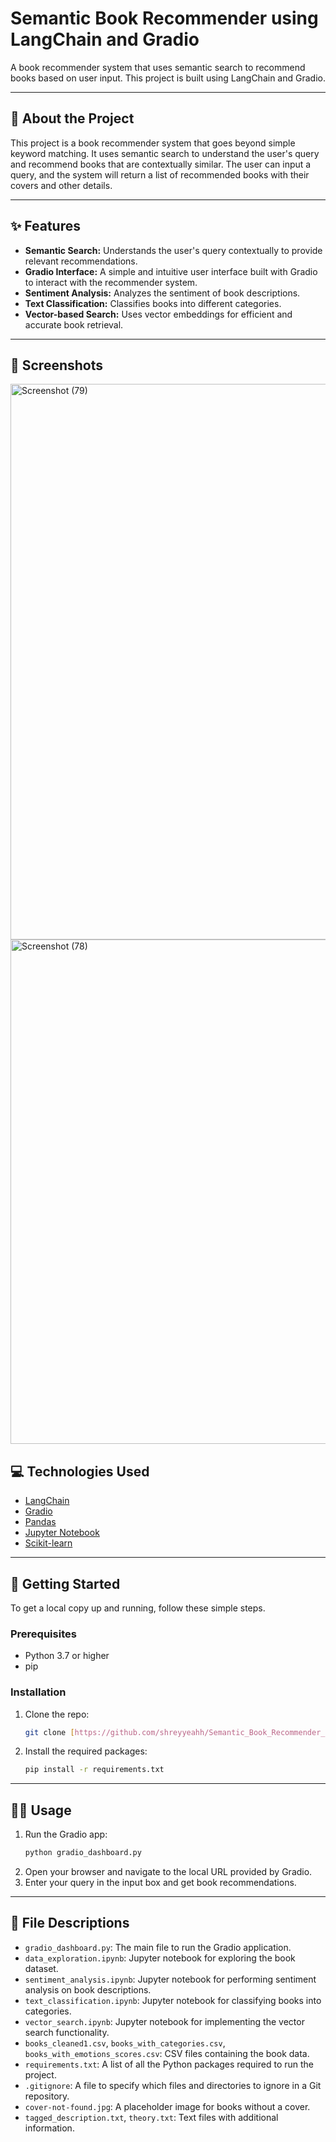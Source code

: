 # Semantic Book Recommender using LangChain and Gradio

A book recommender system that uses semantic search to recommend books based on user input. This project is built using LangChain and Gradio.

---

## 📖 About the Project

This project is a book recommender system that goes beyond simple keyword matching. It uses semantic search to understand the user's query and recommend books that are contextually similar. The user can input a query, and the system will return a list of recommended books with their covers and other details.

---

## ✨ Features

* **Semantic Search:** Understands the user's query contextually to provide relevant recommendations.
* **Gradio Interface:** A simple and intuitive user interface built with Gradio to interact with the recommender system.
* **Sentiment Analysis:** Analyzes the sentiment of book descriptions.
* **Text Classification:** Classifies books into different categories.
* **Vector-based Search:** Uses vector embeddings for efficient and accurate book retrieval.

---

## 📸 Screenshots

<img width="1920" height="889" alt="Screenshot (79)" src="https://github.com/user-attachments/assets/1ca00991-c243-417c-bdc8-a1319d9c5e6d" />

<img width="1920" height="807" alt="Screenshot (78)" src="https://github.com/user-attachments/assets/6e11dcbe-7125-43fe-b582-bad604f1886e" />

## 💻 Technologies Used

* [LangChain](https://www.langchain.com/)
* [Gradio](https://www.gradio.app/)
* [Pandas](https://pandas.pydata.org/)
* [Jupyter Notebook](https://jupyter.org/)
* [Scikit-learn](https://scikit-learn.org/stable/)

---

## 🚀 Getting Started

To get a local copy up and running, follow these simple steps.

### Prerequisites

* Python 3.7 or higher
* pip

### Installation

1.  Clone the repo:
    ```sh
    git clone [https://github.com/shreyyeahh/Semantic_Book_Recommender_using_langchain_gradio.git](https://github.com/shreyyeahh/Semantic_Book_Recommender_using_langchain_gradio.git)
    ```
2.  Install the required packages:
    ```sh
    pip install -r requirements.txt
    ```

---

## 🏃‍♀️ Usage

1.  Run the Gradio app:
    ```sh
    python gradio_dashboard.py
    ```
2.  Open your browser and navigate to the local URL provided by Gradio.
3.  Enter your query in the input box and get book recommendations.

---

## 📂 File Descriptions

* `gradio_dashboard.py`: The main file to run the Gradio application.
* `data_exploration.ipynb`: Jupyter notebook for exploring the book dataset.
* `sentiment_analysis.ipynb`: Jupyter notebook for performing sentiment analysis on book descriptions.
* `text_classification.ipynb`: Jupyter notebook for classifying books into categories.
* `vector_search.ipynb`: Jupyter notebook for implementing the vector search functionality.
* `books_cleaned1.csv`, `books_with_categories.csv`, `books_with_emotions_scores.csv`: CSV files containing the book data.
* `requirements.txt`: A list of all the Python packages required to run the project.
* `.gitignore`: A file to specify which files and directories to ignore in a Git repository.
* `cover-not-found.jpg`: A placeholder image for books without a cover.
* `tagged_description.txt`, `theory.txt`: Text files with additional information.

